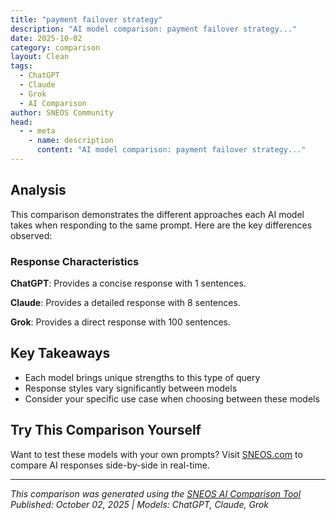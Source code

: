 ```yaml
---
title: "payment failover strategy"
description: "AI model comparison: payment failover strategy..."
date: 2025-10-02
category: comparison
layout: Clean
tags:
  - ChatGPT
  - Claude
  - Grok
  - AI Comparison
author: SNEOS Community
head:
  - - meta
    - name: description
      content: "AI model comparison: payment failover strategy..."
---
```


<ChatComparison
  title="payment failover strategy"
  prompt="payment failover strategy"
  :responses='{"ChatGPT": "A payment failover strategy is a plan designed to ensure that payment processing remains uninterrupted in the event of a failure in the primary payment system. Such failures can occur due to various reasons, including system outages, network issues, processing errors, or compliance-related disruptions. Implementing a robust failover strategy can help businesses maintain cash flow and provide a seamless experience for customers. Here are several components to consider when developing a payment failover strategy:\n\n### 1. **Redundancy**\n - **Multiple Payment Processors**: Integrate multiple payment gateways/providers, allowing transactions to route through an alternative service if one fails.\n - **Backup Systems**: Maintain backup servers, databases, and network routes to ensure system redundancy.\n\n### 2. **Monitoring and Alerts**\n - **Real-Time Monitoring**: Implement monitoring tools that track the health of your primary payment processor and alert you to issues immediately.\n - **Alerts for Failover Events**: Set up alerts that notify your technical team when a failover occurs and provide insights into why it happened.\n\n### 3. **Automatic Failover**\n - **Automated Switching**: Develop a system that can automatically switch to a backup payment processor if the primary processor fails.\n - **Load Balancing**: Use load balancing techniques to distribute transactions across multiple processors, ensuring no single processor is a bottleneck.\n\n### 4. **Fallback Options**\n - **Alternative Payment Methods**: Ensure that customers have access to various payment methods (credit/debit cards, digital wallets, bank transfers, etc.) that can be used if one method is unavailable.\n - **Offline Payment Solutions**: In cases where online payments fail, consider incorporating offline methods, such as telephone payments or transactions processed through point-of-sale (POS) devices.\n\n### 5. **Testing and Simulation**\n - **Regular Testing**: Conduct regular tests of your failover mechanisms to ensure they are functioning as expected.\n - **Simulation of Failures**: Simulate different types of payment failures to assess response and readiness.\n\n### 6. **Customer Communication**\n - **Transparent Error Messaging**: When a payment fails, provide clear and user-friendly messages indicating what the problem is and suggesting alternative payment methods.\n - **Proactive Communication**: If you anticipate an outage (scheduled maintenance, etc.), notify customers in advance.\n\n### 7. **Disaster Recovery Planning**\n - **Comprehensive Plan**: Include payment processing in your overall disaster recovery plan to ensure continuity of operations during critical events.\n - **Documentation**: Keep detailed documentation of all systems and processes related to payment processing and failover strategies.\n\n### 8. **Regulatory and Compliance Considerations**\n - **Adhere to Compliance Standards**: Ensure that your failover systems comply with relevant regulations and standards (like PCI DSS for payment security).\n - **Data Security Measures**: Maintain high-security standards during failover processes to protect sensitive customer payment information.\n\n### 9. **User Acceptance Testing (UAT)**\n - **Involve End Users**: Involve a group of users to test the failover mechanisms in a controlled environment to gather feedback and improve the process.\n\n### 10. **Continuous Improvement**\n - **Post-Mortem Analysis**: After any payment failure incident, conduct a review to identify areas of improvement in your failover strategy.\n - **Iterate and Adapt**: Continuously refine and adapt your failover strategy based on new technologies, threats, and changes in payment processing landscapes.\n\nBy implementing a comprehensive payment failover strategy, businesses can minimize downtime, maintain customer trust, and ensure stability in financial transactions despite unforeseen disruptions.", "Claude": "# Payment Failover Strategy\n\nA robust payment failover strategy ensures business continuity when payment systems experience issues. Here\u0027s a comprehensive approach:\n\n## Core Components\n\n### 1. **Multi-Provider Setup**\n- **Primary Provider**: Main payment processor\n- **Secondary Providers**: 2-3 backup processors\n- **Emergency Provider**: Simple, reliable fallback option\n\n### 2. **Failover Triggers**\n\u0060\u0060\u0060\n- HTTP timeout (\u003E30 seconds)\n- 5xx server errors\n- Network connectivity issues\n- Decline rate threshold (\u003E10%)\n- Maintenance windows\n- Rate limiting\n\u0060\u0060\u0060\n\n## Implementation Strategy\n\n### Sequential Failover\n\u0060\u0060\u0060python\ndef process_payment(payment_data):\n providers = [primary_provider, secondary_provider, tertiary_provider]\n \n for provider in providers:\n try:\n result = provider.charge(payment_data)\n if result.success:\n return result\n except Exception as e:\n log_failure(provider, e)\n continue\n \n return handle_all_providers_failed()\n\u0060\u0060\u0060\n\n### Smart Routing\n- **Geographic routing**: Route by customer location\n- **Success rate routing**: Use best-performing provider\n- **Cost optimization**: Route to lowest-fee provider\n- **Currency-based**: Match provider to transaction currency\n\n## Monitoring \u0026 Detection\n\n### Health Checks\n- Real-time provider status monitoring\n- Synthetic transaction testing\n- Response time tracking\n- Success rate analytics\n\n### Circuit Breaker Pattern\n\u0060\u0060\u0060\nStates:\n- CLOSED: Normal operation\n- OPEN: Provider temporarily disabled\n- HALF-OPEN: Testing if provider recovered\n\u0060\u0060\u0060\n\n## Recovery Procedures\n\n### 1. **Automatic Recovery**\n- Periodic health checks every 5-10 minutes\n- Gradual traffic restoration (10%, 50%, 100%)\n- Success rate validation before full restoration\n\n### 2. **Manual Recovery**\n- Admin dashboard for provider control\n- Emergency switches\n- Real-time provider status updates\n\n## Best Practices\n\n### Configuration\n- **Timeout settings**: 30 seconds max per attempt\n- **Retry limits**: Maximum 3 attempts per provider\n- **Backoff strategy**: Exponential backoff between retries\n- **Provider prioritization**: Dynamic based on performance\n\n### Data Management\n- **Transaction logging**: Track all attempts and results\n- **State synchronization**: Ensure data consistency\n- **Idempotency**: Prevent duplicate charges\n- **Audit trails**: Complete payment journey tracking\n\n### Communication\n- **Customer notifications**: Transparent status updates\n- **Staff alerts**: Real-time failure notifications\n- **Status pages**: Public system status information\n- **Escalation procedures**: Clear incident response chain\n\n## Risk Mitigation\n\n### Provider Diversification\n- Different technology stacks\n- Various geographic regions\n- Multiple acquiring banks\n- Diverse payment methods\n\n### Testing Strategy\n- Regular failover testing\n- Load testing under failure conditions\n- End-to-end transaction testing\n- Provider-specific testing scenarios\n\n### Compliance Considerations\n- PCI DSS compliance across all providers\n- Data residency requirements\n- Regional regulation compliance\n- Token vault synchronization\n\n## Key Metrics to Track\n\n- **Failover frequency**: How often failover occurs\n- **Recovery time**: Time to detect and switch providers\n- **Success rates**: Per-provider performance metrics\n- **Customer impact**: Failed transaction rates\n- **Cost implications**: Fee differences between providers\n\nThis strategy ensures minimal payment disruption while maintaining security and compliance standards.", "Grok": "A **payment failover strategy** is a contingency plan designed to ensure that payment processing continues seamlessly in the event of a failure or disruption in the primary payment system. This strategy is critical for businesses that rely on online transactions, as downtime or payment failures can lead to loss of revenue, customer dissatisfaction, and damage to reputation. Below is an explanation of how to design and implement an effective payment failover strategy:\n\n---\n\n### **What is a Payment Failover Strategy?**\nA payment failover strategy involves setting up alternative payment processing mechanisms or systems to take over when the primary payment gateway, processor, or infrastructure fails. Failures can occur due to:\n- Technical issues with the payment gateway (e.g., server downtime).\n- Network connectivity problems.\n- High transaction volumes overwhelming the system.\n- Security breaches or fraud detection triggers.\n- Regional restrictions or compliance issues.\n\nThe goal is to maintain business continuity by rerouting transactions to a backup system with minimal disruption to the user experience.\n\n---\n\n### **Key Components of a Payment Failover Strategy**\n\n1. **Multiple Payment Gateways**:\n - Integrate with more than one payment gateway provider (e.g., Stripe, PayPal, Adyen, Square).\n - Use a primary gateway for normal operations and designate secondary gateways for failover.\n - Ensure that the backup gateways support the same payment methods (credit cards, digital wallets, etc.) and currencies as the primary one.\n\n2. **Load Balancing**:\n - Distribute transaction traffic across multiple gateways or processors during normal operation to avoid overloading a single system.\n - Automatically redirect traffic to a backup gateway if the primary one fails or experiences high latency.\n\n3. **Real-Time Monitoring and Alerts**:\n - Implement monitoring tools to track the performance and availability of payment systems.\n - Set up alerts for anomalies (e.g., high failure rates, timeouts, or downtime) to detect issues before they impact customers.\n - Use automated systems to switch to a backup gateway when predefined thresholds are breached.\n\n4. **Dynamic Routing Logic**:\n - Build intelligent routing rules to determine which gateway to use based on factors like transaction success rates, cost, location, or payment method.\n - For example, if a transaction fails on the primary gateway due to a declined payment, the system can automatically retry on a secondary gateway.\n\n5. **Redundant Infrastructure**:\n - Ensure that your payment processing infrastructure (servers, APIs, databases) is hosted in multiple geographic regions or on different cloud providers to avoid single points of failure.\n - Use Content Delivery Networks (CDNs) or edge computing to reduce latency and improve reliability.\n\n6. **Fallback Payment Methods**:\n - Offer alternative payment options (e.g., bank transfers, manual invoicing, or cryptocurrency) if online payment gateways fail entirely.\n - Communicate these options to customers during checkout if automated systems are unavailable.\n\n7. **Transaction Retry Mechanisms**:\n - Implement logic to retry failed transactions on the same or a different gateway after a short delay.\n - Ensure retries are limited to avoid frustrating customers or triggering fraud alerts.\n\n8. **Customer Communication**:\n - Notify customers of any issues or delays in payment processing through in-app messages, emails, or SMS.\n - Provide clear instructions for alternative payment methods if failover systems are engaged.\n\n---\n\n### **Steps to Implement a Payment Failover Strategy**\n\n1. **Assess Risks and Requirements**:\n - Identify potential points of failure in your current payment processing system (e.g., gateway, network, server).\n - Determine the acceptable downtime and transaction failure rates for your business.\n - Understand your customer base (geographic location, preferred payment methods) to choose compatible backup gateways.\n\n2. **Select Backup Payment Providers**:\n - Research and onboard multiple payment gateways or processors with overlapping capabilities.\n - Negotiate contracts and ensure compliance with regulations like PCI DSS for each provider.\n\n3. **Integrate with Payment Orchestration Platforms**:\n - Use a payment orchestration layer or middleware (e.g., Spreedly, BlueSnap, Checkout.com) to manage multiple gateways and automate failover routing.\n - These platforms often provide built-in failover logic, analytics, and retry mechanisms.\n\n4. **Test the Failover System**:\n - Simulate failures (e.g., gateway downtime, declined transactions) to test the effectiveness of your failover strategy.\n - Measure the impact on user experience, transaction success rates, and system performance.\n\n5. **Document and Train Staff**:\n - Create a detailed failover plan with step-by-step instructions for manual intervention (if needed).\n - Train customer support and IT teams to handle payment issues and communicate with customers during disruptions.\n\n6. **Maintain and Update**:\n - Regularly review and update your failover strategy to account for new payment methods, providers, or regulatory changes.\n - Monitor the performance of backup systems to ensure they are ready for use.\n\n---\n\n### **Benefits of a Payment Failover Strategy**\n- **Improved Reliability**: Minimizes downtime and ensures transactions are processed even during failures.\n- **Better Customer Experience**: Reduces friction by preventing failed payments and offering alternatives.\n- **Revenue Protection**: Avoids lost sales due to payment system outages.\n- **Scalability**: Handles sudden spikes in transaction volume by distributing load across multiple systems.\n- **Risk Mitigation**: Protects against single points of failure and enhances overall system resilience.\n\n---\n\n### **Challenges to Consider**\n- **Cost**: Maintaining multiple gateways or orchestration platforms can be expensive due to integration fees, transaction costs, and maintenance.\n- **Complexity**: Managing multiple providers and failover logic requires robust technical expertise and infrastructure.\n- **Compliance**: Each payment provider may have different security and regulatory requirements (e.g., PCI DSS, GDPR).\n- **Latency**: Switching to a backup system may introduce delays if not optimized.\n- **User Experience**: Customers may notice inconsistencies if failover systems don\u2019t support the same payment methods or branding.\n\n---\n\n### **Best Practices**\n- Prioritize gateways based on success rates, cost, and geographic coverage.\n- Use A/B testing to experiment with different failover configurations.\n- Maintain transparency with customers by notifying them of payment issues and providing estimated resolution times.\n- Regularly audit and stress-test your failover systems to identify weaknesses.\n- Partner with payment providers that offer built-in redundancy and high availability (HA) features.\n\n---\n\n### **Example Scenario**\nA retail e-commerce platform uses Stripe as its primary payment gateway. During a major sales event, Stripe experiences downtime due to server issues. With a failover strategy in place:\n1. The platform\u2019s payment orchestration system detects the failure through real-time monitoring.\n2. Transactions are automatically rerouted to a secondary gateway, such as PayPal or Adyen.\n3. Customers are notified of a slight delay (if any) but can still complete their purchases.\n4. Once Stripe is back online, the system reverts to the primary gateway without manual intervention.\n\n---\n\nBy implementing a robust payment failover strategy, businesses can ensure continuity, build customer trust, and protect their revenue streams even during unexpected disruptions. If you have a specific use case or payment provider in mind, I can tailor the strategy further!"}' 
  published-date="11:06"
/>

## Analysis

This comparison demonstrates the different approaches each AI model takes when responding to the same prompt. Here are the key differences observed:

### Response Characteristics

**ChatGPT**: Provides a concise response with 1 sentences. 

**Claude**: Provides a detailed response with 8 sentences. 

**Grok**: Provides a direct response with 100 sentences. 

## Key Takeaways

- Each model brings unique strengths to this type of query
- Response styles vary significantly between models
- Consider your specific use case when choosing between these models

## Try This Comparison Yourself

Want to test these models with your own prompts? Visit [SNEOS.com](https://sneos.com) to compare AI responses side-by-side in real-time.

---

*This comparison was generated using the [SNEOS AI Comparison Tool](https://sneos.com)*
*Published: October 02, 2025 | Models: ChatGPT, Claude, Grok*
